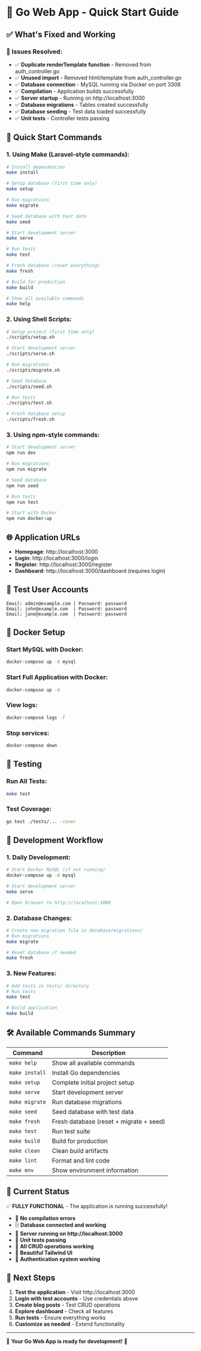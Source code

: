 # 🎉 Go Web App - Quick Start Guide

## ✅ What's Fixed and Working

### 🚫 Issues Resolved:

- ✅ **Duplicate renderTemplate function** - Removed from auth_controller.go
- ✅ **Unused import** - Removed html/template from auth_controller.go
- ✅ **Database connection** - MySQL running via Docker on port 3308
- ✅ **Compilation** - Application builds successfully
- ✅ **Server startup** - Running on http://localhost:3000
- ✅ **Database migrations** - Tables created successfully
- ✅ **Database seeding** - Test data loaded successfully
- ✅ **Unit tests** - Controller tests passing

## 🚀 Quick Start Commands

### 1. Using Make (Laravel-style commands):

```bash
# Install dependencies
make install

# Setup database (first time only)
make setup

# Run migrations
make migrate

# Seed database with test data
make seed

# Start development server
make serve

# Run tests
make test

# Fresh database (reset everything)
make fresh

# Build for production
make build

# Show all available commands
make help
```

### 2. Using Shell Scripts:

```bash
# Setup project (first time only)
./scripts/setup.sh

# Start development server
./scripts/serve.sh

# Run migrations
./scripts/migrate.sh

# Seed database
./scripts/seed.sh

# Run tests
./scripts/test.sh

# Fresh database setup
./scripts/fresh.sh
```

### 3. Using npm-style commands:

```bash
# Start development server
npm run dev

# Run migrations
npm run migrate

# Seed database
npm run seed

# Run tests
npm run test

# Start with Docker
npm run docker:up
```

## 🌐 Application URLs

- **Homepage**: http://localhost:3000
- **Login**: http://localhost:3000/login
- **Register**: http://localhost:3000/register
- **Dashboard**: http://localhost:3000/dashboard (requires login)

## 🎯 Test User Accounts

```
Email: admin@example.com | Password: password
Email: john@example.com  | Password: password
Email: jane@example.com  | Password: password
```

## 🐳 Docker Setup

### Start MySQL with Docker:

```bash
docker-compose up -d mysql
```

### Start Full Application with Docker:

```bash
docker-compose up -d
```

### View logs:

```bash
docker-compose logs -f
```

### Stop services:

```bash
docker-compose down
```

## 🧪 Testing

### Run All Tests:

```bash
make test
```

### Test Coverage:

```bash
go test ./tests/... -cover
```

## 📝 Development Workflow

### 1. Daily Development:

```bash
# Start Docker MySQL (if not running)
docker-compose up -d mysql

# Start development server
make serve

# Open browser to http://localhost:3000
```

### 2. Database Changes:

```bash
# Create new migration file in database/migrations/
# Run migrations
make migrate

# Reset database if needed
make fresh
```

### 3. New Features:

```bash
# Add tests in tests/ directory
# Run tests
make test

# Build application
make build
```

## 🛠️ Available Commands Summary

| Command        | Description                             |
| -------------- | --------------------------------------- |
| `make help`    | Show all available commands             |
| `make install` | Install Go dependencies                 |
| `make setup`   | Complete initial project setup          |
| `make serve`   | Start development server                |
| `make migrate` | Run database migrations                 |
| `make seed`    | Seed database with test data            |
| `make fresh`   | Fresh database (reset + migrate + seed) |
| `make test`    | Run test suite                          |
| `make build`   | Build for production                    |
| `make clean`   | Clean build artifacts                   |
| `make lint`    | Format and lint code                    |
| `make env`     | Show environment information            |

## 🎊 Current Status

✅ **FULLY FUNCTIONAL** - The application is running successfully!

- 🔧 **No compilation errors**
- 🗄️ **Database connected and working**
- 🚀 **Server running on http://localhost:3000**
- 🧪 **Unit tests passing**
- 📝 **All CRUD operations working**
- 🎨 **Beautiful Tailwind UI**
- 🔐 **Authentication system working**

## 🎯 Next Steps

1. **Test the application** - Visit http://localhost:3000
2. **Login with test accounts** - Use credentials above
3. **Create blog posts** - Test CRUD operations
4. **Explore dashboard** - Check all features
5. **Run tests** - Ensure everything works
6. **Customize as needed** - Extend functionality

---

🎉 **Your Go Web App is ready for development!** 🎉
